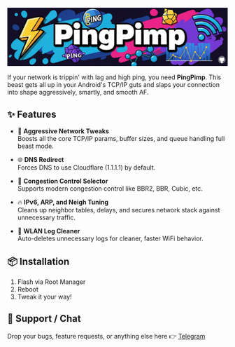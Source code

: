 ![banner](https://raw.githubusercontent.com/fuckyoustan/PingPimp/refs/heads/main/Banner.jpg)

If your network is trippin' with lag and high ping, you need **PingPimp**. This beast gets all up in your Android's TCP/IP guts and slaps your connection into shape aggressively, smartly, and smooth AF.

## ✨ Features

- 🔧 **Aggressive Network Tweaks**  
Boosts all the core TCP/IP params, buffer sizes, and queue handling full beast mode.

- 🌐 **DNS Redirect**  
Forces DNS to use Cloudflare (1.1.1.1) by default.

- 📡 **Congestion Control Selector**  
Supports modern congestion control like BBR2, BBR, Cubic, etc.

- 🔥 **IPv6, ARP, and Neigh Tuning**  
Cleans up neighbor tables, delays, and secures network stack against unnecessary traffic.

- 🧼 **WLAN Log Cleaner**  
Auto-deletes unnecessary logs for cleaner, faster WiFi behavior.

## 📦 Installation

1. Flash via Root Manager
2. Reboot
3. Tweak it your way!

## 💬 Support / Chat

Drop your bugs, feature requests, or anything else here 👉 [Telegram](https://t.me/fuckyoustan)
